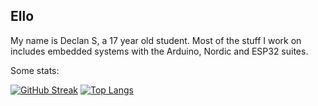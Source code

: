 ## Ello
My name is Declan S, a 17 year old student. Most of the stuff I work on includes embedded systems with the Arduino, Nordic and ESP32 suites.

Some stats:

[![GitHub Streak](https://streak-stats.demolab.com/?user=DexterBinary&theme=dark&background=000000)](https://git.io/streak-stats)
[![Top Langs](https://github-readme-stats.vercel.app/api/top-langs/?username=DexterBinary&theme=vision-friendly-dark)](https://github.com/anuraghazra/github-readme-stats)
<!--
**DexterBinary/DexterBinary** is a ✨ _special_ ✨ repository because its `README.md` (this file) appears on your GitHub profile.

Here are some ideas to get you started:

- 🔭 I’m currently working on ...
- 🌱 I’m currently learning ...
- 👯 I’m looking to collaborate on ...
- 🤔 I’m looking for help with ...
- 💬 Ask me about ...
- 📫 How to reach me: ...
- 😄 Pronouns: ...
- ⚡ Fun fact: ...
-->
